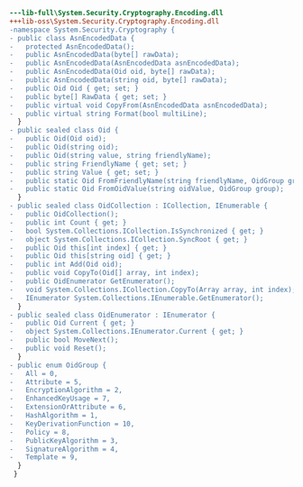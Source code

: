 ﻿```diff
---lib-full\System.Security.Cryptography.Encoding.dll
+++lib-oss\System.Security.Cryptography.Encoding.dll
-namespace System.Security.Cryptography {
- public class AsnEncodedData {
-   protected AsnEncodedData();
-   public AsnEncodedData(byte[] rawData);
-   public AsnEncodedData(AsnEncodedData asnEncodedData);
-   public AsnEncodedData(Oid oid, byte[] rawData);
-   public AsnEncodedData(string oid, byte[] rawData);
-   public Oid Oid { get; set; }
-   public byte[] RawData { get; set; }
-   public virtual void CopyFrom(AsnEncodedData asnEncodedData);
-   public virtual string Format(bool multiLine);
  }
- public sealed class Oid {
-   public Oid(Oid oid);
-   public Oid(string oid);
-   public Oid(string value, string friendlyName);
-   public string FriendlyName { get; set; }
-   public string Value { get; set; }
-   public static Oid FromFriendlyName(string friendlyName, OidGroup group);
-   public static Oid FromOidValue(string oidValue, OidGroup group);
  }
- public sealed class OidCollection : ICollection, IEnumerable {
-   public OidCollection();
-   public int Count { get; }
-   bool System.Collections.ICollection.IsSynchronized { get; }
-   object System.Collections.ICollection.SyncRoot { get; }
-   public Oid this[int index] { get; }
-   public Oid this[string oid] { get; }
-   public int Add(Oid oid);
-   public void CopyTo(Oid[] array, int index);
-   public OidEnumerator GetEnumerator();
-   void System.Collections.ICollection.CopyTo(Array array, int index);
-   IEnumerator System.Collections.IEnumerable.GetEnumerator();
  }
- public sealed class OidEnumerator : IEnumerator {
-   public Oid Current { get; }
-   object System.Collections.IEnumerator.Current { get; }
-   public bool MoveNext();
-   public void Reset();
  }
- public enum OidGroup {
-   All = 0,
-   Attribute = 5,
-   EncryptionAlgorithm = 2,
-   EnhancedKeyUsage = 7,
-   ExtensionOrAttribute = 6,
-   HashAlgorithm = 1,
-   KeyDerivationFunction = 10,
-   Policy = 8,
-   PublicKeyAlgorithm = 3,
-   SignatureAlgorithm = 4,
-   Template = 9,
  }
 }
```
